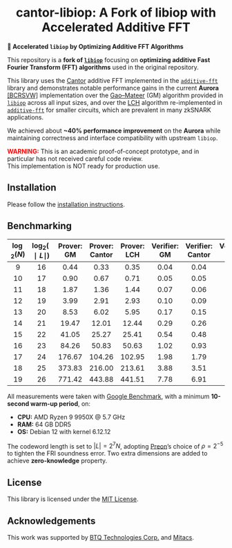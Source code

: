 <h1 align="center">cantor-libiop: A Fork of libiop with Accelerated Additive FFT</h1>

**🚀 Accelerated `libiop` by Optimizing Additive FFT Algorithms**

This repository is a **fork of [`libiop`](https://github.com/scipr-lab/libiop)** focusing on **optimizing additive Fast Fourier Transform (FFT) algorithms** used in the original repository.

This library uses the [Cantor](https://www.sciencedirect.com/science/article/pii/0097316589900204?via%3Dihub) additive FFT implemented in the [`additive-fft`](https://github.com/mtbadakhshan/additive-fft/) library and demonstrates notable performance gains in the current __Aurora__ [[BCRSVW]](https://eprint.iacr.org/2018/828) implementation over the [Gao–Mateer](https://ieeexplore.ieee.org/document/5625613) (GM) algorithm provided in [`libiop`](https://github.com/scipr-lab/libiop) across all input sizes, and over the [LCH](https://ieeexplore.ieee.org/document/6979016) algorithm re-implemented in [`additive-fft`](https://github.com/mtbadakhshan/additive-fft/) for smaller circuits, which are prevalent in many zkSNARK applications.


We achieved about **~40% performance improvement** on the  __Aurora__  while maintaining correctness and interface compatibility with upstream `libiop`.


<span style="color:red">**WARNING:**</span> This is an academic proof-of-concept prototype, and in particular has not received careful code review. <br> This implementation is NOT ready for production use.



## Installation

Please follow the [installation instructions](INSTALL.md).


## Benchmarking

| $\log⁡_2(N)$ | $\log_2(∣L∣)$ | Prover: GM | Prover: Cantor | Prover: LCH | Verifier: GM | Verifier: Cantor | Verifier: LCH |
|:-------------:|:---------------:|:--------------:|:------------------:|:-------------------:|:----------------:|:--------------------:|:---------------------:|
| 9 | 16 | 0.44 | 0.33 | 0.35 | 0.04 | 0.04 | 0.04 |
| 10 | 17 | 0.90 | 0.67 | 0.71 | 0.05 | 0.05 | 0.05 |
| 11 | 18 | 1.87 | 1.36 | 1.44 | 0.07 | 0.06 | 0.07 |
| 12 | 19 | 3.99 | 2.91 | 2.93 | 0.10 | 0.09 | 0.10 |
| 13 | 20 | 8.53 | 6.02 | 5.95 | 0.17 | 0.15 | 0.16 |
| 14 | 21 | 19.47 | 12.01 | 12.44 | 0.29 | 0.26 | 0.28 |
| 15 | 22 | 41.05 | 25.27 | 25.41 | 0.54 | 0.48 | 0.52 |
| 16 | 23 | 84.26 | 50.83 | 50.63 | 1.02 | 0.93 | 1.00 |
| 17 | 24 | 176.67 | 104.26 | 102.95 | 1.98 | 1.79 | 1.93 |
| 18 | 25 | 373.83 | 216.00 | 213.61 | 3.88 | 3.51 | 3.78 |
| 19 | 26 | 771.42 | 443.88 | 441.51 | 7.78 | 6.91 | 7.44 |

All measurements were taken with [Google Benchmark](https://github.com/google/benchmark), with a minimum **10-second warm-up period**, on:

- **CPU:** AMD Ryzen 9 9950X @ 5.7 GHz  
- **RAM:** 64 GB DDR5  
- **OS:** Debian 12 with kernel 6.12.12

The codeword length is set to $|L| = 2^{7} N$, adopting [Preon](https://csrc.nist.gov/csrc/media/Projects/pqc-dig-sig/documents/round-1/spec-files/Preon-spec-web.pdf)’s choice of $\rho = 2^{-5}$ to tighten the FRI soundness error. Two extra dimensions are added to achieve **zero-knowledge** property.

## License

This library is licensed under the [MIT License](LICENSE).

## Acknowledgements

This work was supported by [BTQ Technologies Corp.](https://www.btq.com/) and [Mitacs](https://www.mitacs.ca/).

<!-- ## 📄 How to Cite
If you use this repository or the additive FFT optimizations in your research, please cite our paper:

```
@InProceedings{badakhshan2025accelerating,
author = {Mohammadtaghi Badakhshan and Susanta Samanta and Guang Gong},
title = {Accelerating Post-quantum Secure zkSNARKs by Optimizing Additive FFT},
booktitle = {Selected Areas in Cryptography},
year = {2025}
}
``` -->
